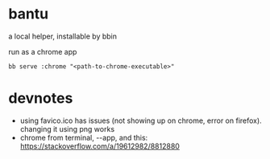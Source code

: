 # bantu

a local helper, installable by bbin

run as a chrome app
```
bb serve :chrome "<path-to-chrome-executable>"
```

# devnotes

- using favico.ico has issues (not showing up on chrome, error on firefox). changing it using png works
- chrome from terminal, --app, and this: https://stackoverflow.com/a/19612982/8812880
